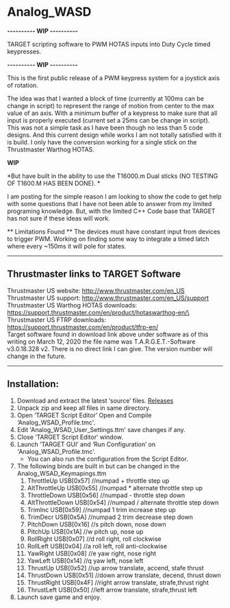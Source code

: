 # Analog_WASD
**---------- WIP ----------**
  
  TARGET scripting software to PWM HOTAS inputs into Duty Cycle timed keypresses.
  
**---------- WIP ----------**

This is the first public release of a PWM keypress system for a joystick axis of rotation. 

The idea was that I wanted a block of time (currently at 100ms can be change in script) to represent the range of motion from center to the max value of an axis. With a minimum buffer of a keypress to make sure that all input is properly executed (current set a 25ms can be change in script). 
This was not a simple task as I have been though no less than 5 code designs. And this current design while works I am not totally satisfied with it is build. 
I only have the conversion working for a single stick on the Thrustmaster Warthog HOTAS. 

**WIP**

*But have built in the ability to use the T16000.m Dual sticks (NO TESTING OF T1600.M HAS BEEN DONE). *

I am posting for the simple reason I am looking to show the code to get help with some questions that I have not been able to answer from my limited programing knowledge. But, with the limited C++ Code base that TARGET has not sure if these ideas will work. 

** Limitations Found **
The devices must have constant input from devices to trigger PWM. Working on finding some way to integrate a timed latch where every ~150ms it will pole for states. 

---
## Thrustmaster links to TARGET Software

Thrustmaster US website: http://www.thrustmaster.com/en_US
Thrustmaster US support: http://www.thrustmaster.com/en_US/support
Thrustmaster US Warthog HOTAS downloads: https://support.thrustmaster.com/en/product/hotaswarthog-en/\
Thrustmaster US FTRP downloads: https://support.thrustmaster.com/en/product/tfrp-en/  
Target software found in download link above under software as of this writing on March 12, 2020 the file name was T.A.R.G.E.T.-Software v3.0.18.328 v2. There is no direct link I can give. The version number will change in the future.

---
## Installation:

   1. Download and extract the latest ‘source’ files. [Releases](https://github.com/zeplintwo/AnalogWASD-2/releases)
   2. Unpack zip and keep all files in same directory. 
   3. Open ‘TARGET Script Editor’ Open and Compile ‘Analog_WSAD_Profile.tmc'.
   4. Edit 'Analog_WSAD_User_Settings.ttm' save changes if any.
   5. Close ‘TARGET Script Editor’ window.
   6. Launch ‘TARGET GUI’ and ‘Run Configuration’ on 'Analog_WSAD_Profile.tmc'. 
      - You can also run the configuration from the Script Editor.
   7. The following binds are built in but can be changed in the Analog_WSAD_Keymapings.ttm
        1. ThrottleUp       USB[0x57]   //numpad + throttle step up
        2. AltThrottleUp    USB[0x55]   //numpad * alternate throttle step up
        3. ThrottleDown     USB[0x56]   //numpad - throttle step down
        4. AltThrottleDown  USB[0x54]   //numpad / alternate throttle step down
        5. TrimInc          USB[0x59]   //numpad 1 trim increase step up
        6. TrimDecr         USB[0x5A]   //numpad 2 trim decrease step down
        7. PitchDown        USB[0x16]   //s pitch down, nose down
        8. PitchUp          USB[0x1A]   //w pitch up, nose up
        9. RollRight        USB[0x07]   //d roll right, roll clockwise
        10. RollLeft         USB[0x04]   //a roll left, roll anti-clockwise
        11. YawRight         USB[0x08]   //e yaw right, nose right
        12. YawLeft          USB[0x14]   //q yaw left, nose left
        13. ThrustUp         USB[0x52]   //up arrow translate, accend, stafe thrust 
        14. ThrustDown       USB[0x51]   //down arrow translate, decend, thrust down
        15. ThrustRight      USB[0x4F]   //right arrow translate, strafe,thrust right
        16. ThrustLeft       USB[0x50]   //left arrow translate, strafe,thrust left
   9. Launch save game and enjoy. 
